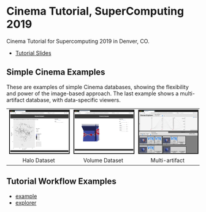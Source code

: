 # Cinema Tutorial, SuperComputing 2019

Cinema Tutorial for Supercomputing 2019 in Denver, CO. 

- [Tutorial Slides](https://github.com/cinemascience/cinema_tutorial_slides/blob/master/2019-11_SC19/tutorial_sc19.pdf)

## Simple Cinema Examples

These are examples of simple Cinema databases, showing the flexibility and power of the image-based approach. The last example shows a multi-artifact database, with data-specific viewers.

<table cellspacing="10">

<tr>
<td><a href="../2019-01_ECP/materials/halo.html"><img src="../2019-01_ECP/materials/thumbs/halo.png" width="200" border="2"></a></td>
<td><a href="../2019-01_ECP/materials/volume.html"><img src="../2019-01_ECP/materials/thumbs/volume.png" width="200" border="2"></a></td>
<td><a href="../2019-01_ECP/materials/cinema_explorer.html?databases=databases.json"><img src="../2019-01_ECP/materials/thumbs/explorer.png" width="200" border="2"></a></td>
</tr>

<tr>
<td align="center">Halo Dataset</td>
<td align="center">Volume Dataset</td>
<td align="center">Multi-artifact</td>
</tr>

</table>

## Tutorial Workflow Examples
- [example](materials/example_compare.html)
- [explorer](materials/cinema_explorer.html)


